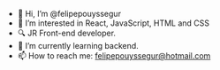 - 👋 Hi, I’m @felipepouyssegur
- 👀 I’m interested in React, JavaScript, HTML and CSS
- 🔍 JR Front-end developer.
- 🌱 I’m currently learning backend.
- 📫 How to reach me: felipepouyssegur@hotmail.com 

<!---
felipepouyssegur/felipepouyssegur is a ✨ special ✨ repository because its `README.md` (this file) appears on your GitHub profile.
You can click the Preview link to take a look at your changes.
--->
